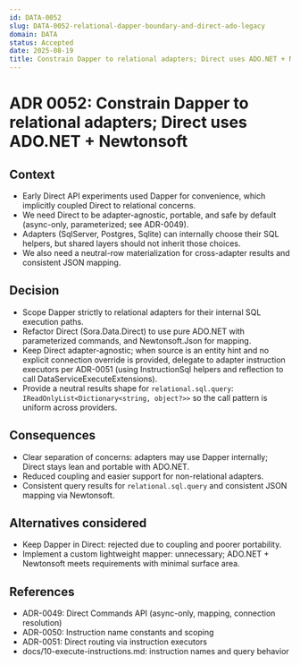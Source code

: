 ```yaml
---
id: DATA-0052
slug: DATA-0052-relational-dapper-boundary-and-direct-ado-legacy
domain: DATA
status: Accepted
date: 2025-08-19
title: Constrain Dapper to relational adapters; Direct uses ADO.NET + Newtonsoft
---
```


# ADR 0052: Constrain Dapper to relational adapters; Direct uses ADO.NET + Newtonsoft

## Context

- Early Direct API experiments used Dapper for convenience, which implicitly coupled Direct to relational concerns.
- We need Direct to be adapter-agnostic, portable, and safe by default (async-only, parameterized; see ADR-0049).
- Adapters (SqlServer, Postgres, Sqlite) can internally choose their SQL helpers, but shared layers should not inherit those choices.
- We also need a neutral-row materialization for cross-adapter results and consistent JSON mapping.

## Decision

- Scope Dapper strictly to relational adapters for their internal SQL execution paths.
- Refactor Direct (Sora.Data.Direct) to use pure ADO.NET with parameterized commands, and Newtonsoft.Json for mapping.
- Keep Direct adapter-agnostic; when source is an entity hint and no explicit connection override is provided, delegate to adapter instruction executors per ADR-0051 (using InstructionSql helpers and reflection to call DataServiceExecuteExtensions).
- Provide a neutral results shape for `relational.sql.query`: `IReadOnlyList<Dictionary<string, object?>>` so the call pattern is uniform across providers.

## Consequences

- Clear separation of concerns: adapters may use Dapper internally; Direct stays lean and portable with ADO.NET.
- Reduced coupling and easier support for non-relational adapters.
- Consistent query results for `relational.sql.query` and consistent JSON mapping via Newtonsoft.

## Alternatives considered

- Keep Dapper in Direct: rejected due to coupling and poorer portability.
- Implement a custom lightweight mapper: unnecessary; ADO.NET + Newtonsoft meets requirements with minimal surface area.

## References

- ADR-0049: Direct Commands API (async-only, mapping, connection resolution)
- ADR-0050: Instruction name constants and scoping
- ADR-0051: Direct routing via instruction executors
- docs/10-execute-instructions.md: instruction names and query behavior
